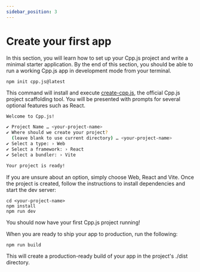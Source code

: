 ```yaml
---
sidebar_position: 3
---
```


# Create your first app
In this section, you will learn how to set up your Cpp.js project and write a minimal starter application. By the end of this section, you should be able to run a working Cpp.js app in development mode from your terminal.

```shell npm2yarn
npm init cpp.js@latest
```

This command will install and execute [create-cpp.js](https://github.com/bugra9/cpp.js/tree/main/packages/cppjs-core-create-app), the official Cpp.js project scaffolding tool. You will be presented with prompts for several optional features such as React.

```bash
Welcome to Cpp.js!

✔ Project Name … <your-project-name>
✔ Where should we create your project?
  (leave blank to use current directory) … <your-project-name>
✔ Select a type: › Web
✔ Select a framework: › React
✔ Select a bundler: › Vite

Your project is ready!
```

If you are unsure about an option, simply choose Web, React and Vite. Once the project is created, follow the instructions to install dependencies and start the dev server:

```shell npm2yarn
cd <your-project-name>
npm install
npm run dev
```

You should now have your first Cpp.js project running!

When you are ready to ship your app to production, run the following:

```shell npm2yarn
npm run build
```

This will create a production-ready build of your app in the project's ./dist directory. 
